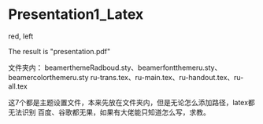 # Presentation1_Latex
red, left

The result is "presentation.pdf"

文件夹内：
beamerthemeRadboud.sty、beamerfontthemeru.sty、beamercolorthemeru.sty
ru-trans.tex、ru-main.tex、ru-handout.tex、ru-all.tex

这7个都是主题设置文件，本来先放在文件夹内，但是无论怎么添加路径，latex都无法识别
百度、谷歌都无果，如果有大佬能只知道怎么写，求教。
